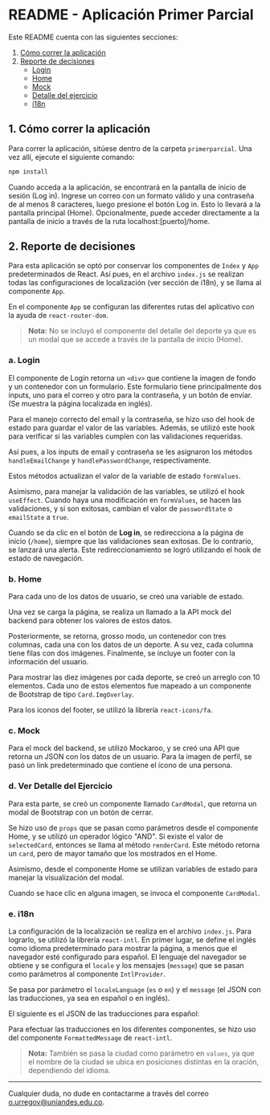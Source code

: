 # README - Aplicación Primer Parcial

Este README cuenta con las siguientes secciones:

1. [Cómo correr la aplicación](#cómo-correr-la-aplicación)
2. [Reporte de decisiones](#reporte-de-decisiones)
   - [Login](#login)
   - [Home](#home)
   - [Mock](#mock)
   - [Detalle del ejercicio](#ver-detalle-ejercicio)
   - [i18n](#i18n)

## 1. Cómo correr la aplicación

Para correr la aplicación, sitúese dentro de la carpeta `primerparcial`. Una vez allí, ejecute el siguiente comando:

```bash
npm install
```
Cuando acceda a la aplicación, se encontrará en la pantalla de inicio de sesión (Log in). Ingrese un correo con un formato válido y una contraseña de al menos 8 caracteres, luego presione el botón Log in. Esto lo llevará a la pantalla principal (Home). Opcionalmente, puede acceder directamente a la pantalla de inicio a través de la ruta localhost:[puerto]/home.

## 2. Reporte de decisiones

Para esta aplicación se optó por conservar los componentes de `Index` y `App` predeterminados de React. Así pues, en el archivo `index.js` se realizan todas las configuraciones de localización (ver sección de i18n), y se llama al componente `App`.

En el componente `App` se configuran las diferentes rutas del aplicativo con la ayuda de `react-router-dom`.

> **Nota:** No se incluyó el componente del detalle del deporte ya que es un modal que se accede a través de la pantalla de inicio (Home).

### a. Login

El componente de Login retorna un `<div>` que contiene la imagen de fondo y un contenedor con un formulario. Este formulario tiene principalmente dos inputs, uno para el correo y otro para la contraseña, y un botón de enviar. (Se muestra la página localizada en inglés).

Para el manejo correcto del email y la contraseña, se hizo uso del hook de estado para guardar el valor de las variables. Además, se utilizó este hook para verificar si las variables cumplen con las validaciones requeridas.

Así pues, a los inputs de email y contraseña se les asignaron los métodos `handleEmailChange` y `handlePasswordChange`, respectivamente.

Estos métodos actualizan el valor de la variable de estado `formValues`.

Asimismo, para manejar la validación de las variables, se utilizó el hook `useEffect`. Cuando haya una modificación en `formValues`, se hacen las validaciones, y si son exitosas, cambian el valor de `passwordState` o `emailState` a `true`.

Cuando se da clic en el botón de **Log in**, se redirecciona a la página de inicio (`/home`), siempre que las validaciones sean exitosas. De lo contrario, se lanzará una alerta. Este redireccionamiento se logró utilizando el hook de estado de navegación.

### b. Home

Para cada uno de los datos de usuario, se creó una variable de estado.

Una vez se carga la página, se realiza un llamado a la API mock del backend para obtener los valores de estos datos.

Posteriormente, se retorna, grosso modo, un contenedor con tres columnas, cada una con los datos de un deporte. A su vez, cada columna tiene filas con dos imágenes. Finalmente, se incluye un footer con la información del usuario.

Para mostrar las diez imágenes por cada deporte, se creó un arreglo con 10 elementos. Cada uno de estos elementos fue mapeado a un componente de Bootstrap de tipo `Card.ImgOverlay`.

Para los íconos del footer, se utilizó la librería `react-icons/fa`.

### c. Mock

Para el mock del backend, se utilizó Mockaroo, y se creó una API que retorna un JSON con los datos de un usuario. Para la imagen de perfil, se pasó un link predeterminado que contiene el ícono de una persona.

### d. Ver Detalle del Ejercicio

Para esta parte, se creó un componente llamado `CardModal`, que retorna un modal de Bootstrap con un botón de cerrar.

Se hizo uso de `props` que se pasan como parámetros desde el componente Home, y se utilizó un operador lógico "AND". Si existe el valor de `selectedCard`, entonces se llama al método `renderCard`. Este método retorna un `card`, pero de mayor tamaño que los mostrados en el Home.

Asimismo, desde el componente Home se utilizan variables de estado para manejar la visualización del modal.

Cuando se hace clic en alguna imagen, se invoca el componente `CardModal`.

### e. i18n

La configuración de la localización se realiza en el archivo `index.js`. Para lograrlo, se utilizó la librería `react-intl`. En primer lugar, se define el inglés como idioma predeterminado para mostrar la página, a menos que el navegador esté configurado para español. El lenguaje del navegador se obtiene y se configura el `locale` y los mensajes (`message`) que se pasan como parámetros al componente `IntlProvider`.

Se pasa por parámetro el `localeLanguage` (`es` o `en`) y el `message` (el JSON con las traducciones, ya sea en español o en inglés).

El siguiente es el JSON de las traducciones para español:

Para efectuar las traducciones en los diferentes componentes, se hizo uso del componente `FormattedMessage` de `react-intl`.

> **Nota:** También se pasa la ciudad como parámetro en `values`, ya que el nombre de la ciudad se ubica en posiciones distintas en la oración, dependiendo del idioma.

---

Cualquier duda, no dude en contactarme a través del correo o.urregov@uniandes.edu.co.
